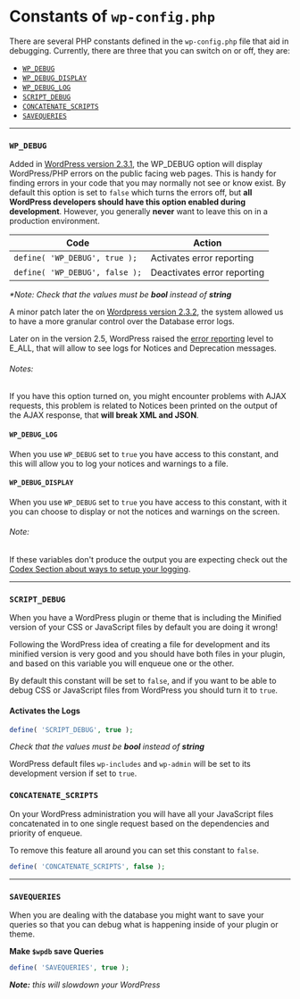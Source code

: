 # Constants of `wp-config.php`

There are several PHP constants defined in the `wp-config.php` file that aid in debugging. Currently, there are three that you can switch on or off, they are:

- [`WP_DEBUG`](#wp-debug)
- [`WP_DEBUG_DISPLAY`](#wp-debug-display)
- [`WP_DEBUG_LOG`](#wp-debug-log)
- [`SCRIPT_DEBUG`](#script-debug)
- [`CONCATENATE_SCRIPTS`](#concat-scripts)
- [`SAVEQUERIES`](#save-queries)

---


### `WP_DEBUG`

Added in [WordPress version 2.3.1](http://codex.wordpress.org/Version_2.3.1), the WP_DEBUG option will display WordPress/PHP errors on the public facing web pages. This is handy for finding errors in your code that you may normally not see or know exist. By default this option is set to `false` which turns the errors off, but **all WordPress developers should have this option enabled during development**. However, you generally **never** want to leave this on in a production environment.

| Code | Action |
|---|---|
| `define( 'WP_DEBUG', true );` | Activates error reporting |
| `define( 'WP_DEBUG', false );` | Deactivates error reporting |

_*Note: Check that the values must be **bool** instead of **string**_

A minor patch later the on [Wordpress version 2.3.2](http://codex.wordpress.org/Version_2.3.2), the system allowed us to have a more granular control over the Database error logs.

Later on in the version 2.5, WordPress raised the [error reporting](http://www.php.net/error-reporting) level to E_ALL, that will allow to see logs for Notices and Deprecation messages.


###### _Notes:_

If you have this option turned on, you might encounter problems with AJAX requests, this problem is related to Notices been printed on the output of the AJAX response, that **will break XML and JSON**.


#### `WP_DEBUG_LOG`

When you use `WP_DEBUG` set to `true` you have access to this constant, and this will allow you to log your notices and warnings to a file.


#### `WP_DEBUG_DISPLAY`

When you use `WP_DEBUG` set to `true` you have access to this constant, with it you can choose to display or not the notices and warnings on the screen.


###### Note:

If these variables don't produce the output you are expecting check out the [Codex Section about ways to setup your logging](http://codex.wordpress.org/Editing_wp-config.php#Configure_Error_Logging).

---


### `SCRIPT_DEBUG`

When you have a WordPress plugin or theme that is including the Minified version of your CSS or JavaScript files by default you are doing it wrong!

Following the WordPress idea of creating a file for development and its minified version is very good and you should have both files in your plugin, and based on this variable you will enqueue one or the other.

By default this constant will be set to `false`, and if you want to be able to debug CSS or JavaScript files from WordPress you should turn it to `true`.


#### Activates the Logs

```php
define( 'SCRIPT_DEBUG', true );
```

_Check that the values must be **bool** instead of **string**_

WordPress default files `wp-includes` and `wp-admin` will be set to its development version if set to `true`.


### `CONCATENATE_SCRIPTS`

On your WordPress administration you will have all your JavaScript files concatenated in to one single request based on the dependencies and priority of enqueue.

To remove this feature all around you can set this constant to `false`.

```php
define( 'CONCATENATE_SCRIPTS', false );
```

---


### `SAVEQUERIES`

When you are dealing with the database you might want to save your queries so that you can debug what is happening inside of your plugin or theme.

**Make `$wpdb` save Queries**

```php
define( 'SAVEQUERIES', true );
```
_**Note:** this will slowdown your WordPress_
